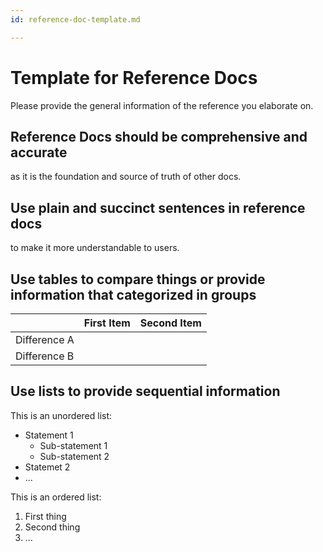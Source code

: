 ```yaml
---
id: reference-doc-template.md

---
```


# Template for Reference Docs 

Please provide the general information of the reference you elaborate on.

## Reference Docs should be comprehensive and accurate

as it is the foundation and source of truth of other docs.

## Use plain and succinct sentences in reference docs

to make it more understandable to users.

## Use tables to compare things or provide information that categorized in groups

|              | First Item | Second Item |
| ------------ | ---------- | ----------- |
| Difference A |            |             |
| Difference B |            |             |



## Use lists to provide sequential information

This is an unordered list:

- Statement 1
  - Sub-statement 1
  - Sub-statement 2
- Statemet 2
- ...

This is an ordered list:

1. First thing
2. Second thing
3. ...



